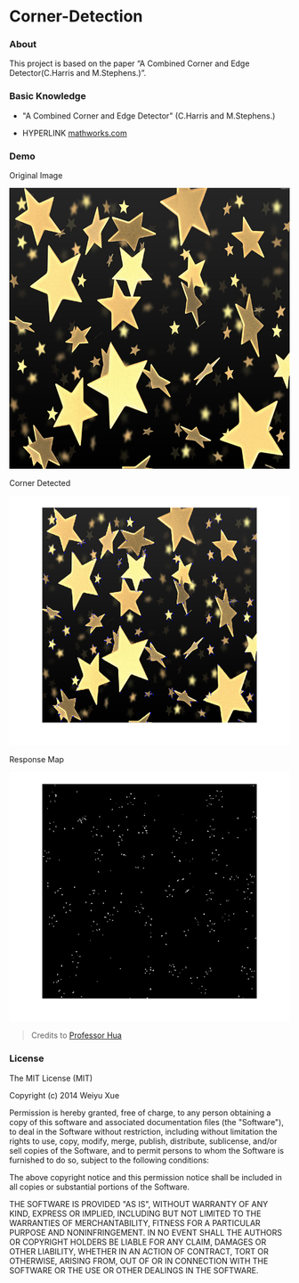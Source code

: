# Corner-Detection

### About

This project is based on the paper “A Combined Corner and Edge Detector(C.Harris and M.Stephens.)”.


### Basic Knowledge

* "A Combined Corner and Edge Detector" (C.Harris and M.Stephens.)

* HYPERLINK [mathworks.com](http://www.mathworks.com)

### Demo

Original Image

![equation](https://github.com/wxue/Corner-Detection/blob/master/stars.jpg)

Corner Detected

![equation](https://github.com/wxue/Corner-Detection/blob/master/Detected.png)

Response Map

![equation](https://github.com/wxue/Corner-Detection/blob/master/ResponseMap.png)

> Credits to [Professor Hua](http://www.cs.stevens.edu/~ghua/)

### License

The MIT License (MIT)

Copyright (c) 2014 Weiyu Xue

Permission is hereby granted, free of charge, to any person obtaining a copy
of this software and associated documentation files (the "Software"), to deal
in the Software without restriction, including without limitation the rights
to use, copy, modify, merge, publish, distribute, sublicense, and/or sell
copies of the Software, and to permit persons to whom the Software is
furnished to do so, subject to the following conditions:

The above copyright notice and this permission notice shall be included in all
copies or substantial portions of the Software.

THE SOFTWARE IS PROVIDED "AS IS", WITHOUT WARRANTY OF ANY KIND, EXPRESS OR
IMPLIED, INCLUDING BUT NOT LIMITED TO THE WARRANTIES OF MERCHANTABILITY,
FITNESS FOR A PARTICULAR PURPOSE AND NONINFRINGEMENT. IN NO EVENT SHALL THE
AUTHORS OR COPYRIGHT HOLDERS BE LIABLE FOR ANY CLAIM, DAMAGES OR OTHER
LIABILITY, WHETHER IN AN ACTION OF CONTRACT, TORT OR OTHERWISE, ARISING FROM,
OUT OF OR IN CONNECTION WITH THE SOFTWARE OR THE USE OR OTHER DEALINGS IN THE
SOFTWARE.
